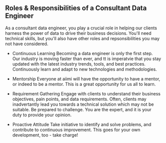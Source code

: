 ## **Roles & Responsibilities of a Consultant Data Engineer**


As a consultant data engineer, you play a crucial role in helping our clients harness the power of data to drive their business decisions. You'll need technical skills, but you'll also have other roles and repsonsibilities you may not have considered.

* Continuous Learning
Becoming a data engineer is only the first step. Our industry is moving faster than ever, and tt is imperatvie that you stay updated with the latest industry trends, tools, and best practices. Continuously learn and adapt to new technologies and methodologies.

* Mentorship
Everyone at aiimi will have the opportunity to have a mentor, or indeed to be a mentor. This is a great opportunity for us all to learn. 

* Requirement Gathering
Engage with clients to understand their business objectives, pain points, and data requirements.
Often, clients may inadvertantly lead you towards a technical solution which may not be suitable. Be prepared to challenge. You are the expert, and it is your duty to provide your opinion.

* Proactive Attitude
Take initiative to identify and solve problems, and contribute to continuous improvement. This goes for your own development, too - take charge!

